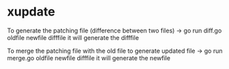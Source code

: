 # xupdate

To generate the patching file (difference between two files)
→ go run diff.go oldfile newfile difffile
   it will generate the difffile


To merge the patching file with the old file to generate updated file
→ go run merge.go oldfile newfile difffile
    it will generate the newfile
